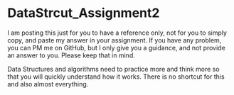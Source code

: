# DataStrcut_Assignment2 
I am posting this just for you to have a reference only, not for you to simply copy, and paste my answer in your assignment. 
If you have any problem, you can PM me on GitHub, but I only give you a guidance, and not provide an answer to you. Please keep that in mind.

Data Structures and algorithms need to practice more and think more so that you will quickly understand how it works. There is no shortcut for this and also almost everything.


